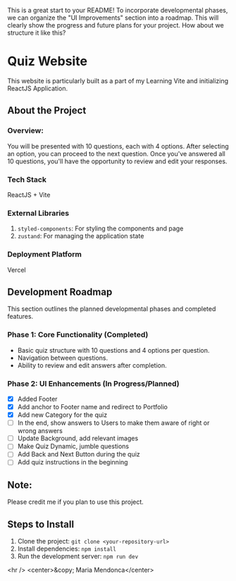 This is a great start to your README\! To incorporate developmental phases, we can organize the "UI Improvements" section into a roadmap. This will clearly show the progress and future plans for your project. How about we structure it like this?

# Quiz Website

This website is particularly built as a part of my Learning Vite and initializing ReactJS Application.

## About the Project

### Overview:

You will be presented with 10 questions, each with 4 options. After selecting an option, you can proceed to the next question. Once you've answered all 10 questions, you'll have the opportunity to review and edit your responses.

### Tech Stack

ReactJS + Vite

### External Libraries

1.  `styled-components`: For styling the components and page
2.  `zustand`: For managing the application state

### Deployment Platform

Vercel

## Development Roadmap

This section outlines the planned developmental phases and completed features.

### Phase 1: Core Functionality (Completed)

  - Basic quiz structure with 10 questions and 4 options per question.
  - Navigation between questions.
  - Ability to review and edit answers after completion.

### Phase 2: UI Enhancements (In Progress/Planned)

  - [x] Added Footer
  - [x] Add anchor to Footer name and redirect to Portfolio
  - [x] Add new Category for the quiz
  - [ ] In the end, show answers to Users to make them aware of right or wrong answers
  - [ ] Update Background, add relevant images
  - [ ] Make Quiz Dynamic, jumble questions
  - [ ] Add Back and Next Button during the quiz
  - [ ] Add quiz instructions in the beginning

## Note:

Please credit me if you plan to use this project.

## Steps to Install

1.  Clone the project: `git clone <your-repository-url>`
2.  Install dependencies: `npm install`
3.  Run the development server: `npm run dev`

\<hr /\>
\<center\>\&copy; Maria Mendonca\</center\>
